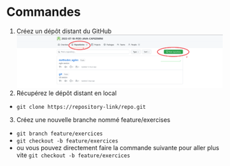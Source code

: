 # Commandes

1. Créez un dépôt distant du GitHub
![new](img/new_repository.png)
2. Récupérez le dépôt distant en local
- `git clone https://repository-link/repo.git `
3. Créez une nouvelle branche nommé feature/exercises
- `git branch feature/exercices`
- `git checkout -b feature/exercices`
- ou vous pouvez directement faire la commande suivante pour aller plus vite `git checkout -b feature/exercices` 
